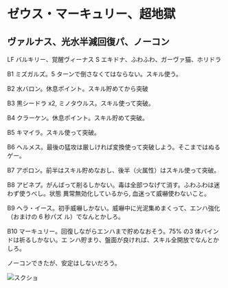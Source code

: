 # ゼウス・マーキュリー、超地獄 

## ヴァルナス、光水半減回復パ、ノーコン

LF バルキリー、覚醒ヴィーナス
S  エキドナ、ふわふわ、ガーヴァ猫、ホリドラ

B1 ミズガルズ。5 ターンで倒さなくてはならない。スキル使う。

B2 水バロン。休息ポイント。スキル貯めてから突破

B3 黒シードラ x2, ミノタウルス。スキル使って突破。

B4 クラーケン。休息ポイント。スキル貯めて突破。

B5 キマイラ。スキル使って突破。

B6 ヘルメス。最後の猛攻は厳しければ変換使って突破しよう。そこまではぬるゲー。

B7 アポロン。前半はスキル貯めなおし、後半（火属性）はスキル使って突破。

B8 アビネプ。がんばって削るしかない。毒は全部つなげて消す。ふわふわは迷わず使うべし。状態
異常無効化しているから, 血迷って威嚇使わないこと。

B9 ヘラ・イース。初手威嚇しかない。威嚇中に光泥集めまくって、エンハ強化（おまけの 6 秒パズ
ル）でなんとかしろ。

B10 マーキュリー。回復しながらエンハまで貯めなおそう。75% の3 体バインドは祈るしかない。エ
ンハ貯まり、盤面が良ければ、スキル全開放でなんとかしろ。

ノーコンできたが、安定はしないだろう。

![スクショ](http://i.imgur.com/BNqoWvPl.jpg )

<!-- vim: set tw=90 filetype=markdown : -->

